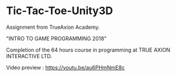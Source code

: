 # Tic-Tac-Toe-Unity3D
Assignment from TrueAxion Academy.

"INTRO TO GAME PROGRAMMING 2018" 

Completion of the 64 hours course in programming at TRUE AXION INTERACTIVE LTD.

Video preview : https://youtu.be/au6PHmNmE8c
